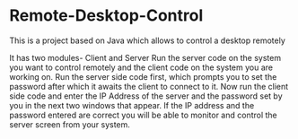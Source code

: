 Remote-Desktop-Control
======================

This is a project based on Java which allows to control a desktop remotely

It has two modules- Client and Server
Run the server code on the system you want to control remotely and the client code on the system you are working on.
Run the server side code first, which prompts you to set the password after which it awaits the client to connect to it.
Now run the client side code and enter the IP Address of the server and the password set by you in the next two windows that appear.
If the IP address and the password entered are correct you will be able to monitor and control the server screen from your system.
